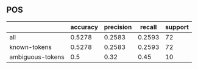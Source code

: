 
## POS

|                  | accuracy | precision | recall | support |
|------------------|----------|-----------|--------|---------|
| all              | 0.5278   | 0.2583    | 0.2593 | 72      |
| known-tokens     | 0.5278   | 0.2583    | 0.2593 | 72      |
| ambiguous-tokens | 0.5      | 0.32      | 0.45   | 10      |

